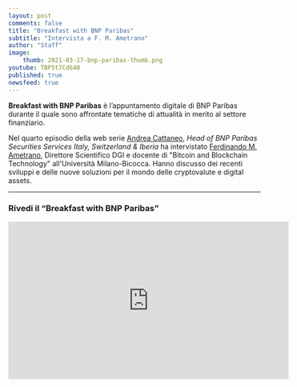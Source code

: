 ```yaml
---
layout: post
comments: false
title: "Breakfast with BNP Paribas"
subtitle: "Intervista a F. M. Ametrano" 
author: "Staff"
image:
    thumb: 2021-03-17-bnp-paribas-thumb.png
youtube: TBP5t7Cd640
published: true
newsfeed: true
---
```


**Breakfast with BNP Paribas** è l’appuntamento digitale di BNP Paribas durante il quale sono affrontate tematiche di attualità in merito al settore finanziario.

Nel quarto episodio della web serie [Andrea Cattaneo](https://www.linkedin.com/in/andrea-cattaneo-9b75b829/), _Head of BNP Paribas Securities Services Italy, Switzerland & Iberia_ ha intervistato [Ferdinando M. Ametrano](http://ametrano.net/), Direttore Scientifico DGI e docente di "Bitcoin and Blockchain Technology" all'Università Milano-Bicocca.
Hanno discusso dei recenti sviluppi e delle nuove soluzioni per il mondo delle cryptovalute e digital assets.

---

### Rivedi il “Breakfast with BNP Paribas”

<div class='embed-container'>
    <iframe width="560" height="315"
    src="https://www.youtube.com/embed/TBP5t7Cd640"
    frameborder="0" allow="accelerometer; autoplay; clipboard-write; encrypted-media; gyroscope; picture-in-picture"
    allowfullscreen>
    </iframe>
</div>
